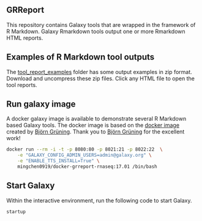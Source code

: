 ## GRReport

This repository contains Galaxy tools that are wrapped in the framework of R Markdown. Galaxy Rmarkdown tools output one
or more Rmarkdown HTML reports. 

## Examples of R Markdown tool outputs

The [tool_report_examples](tool_report_examples) folder has some output examples in zip format. Download and uncompress these zip files. Click any HTML file to open the tool reports.


## Run galaxy image

A docker galaxy image is available to demonstrate several R Markdown based Galaxy tools. The docker image is based on the
[docker image](https://github.com/bgruening/docker-galaxy-stable) created by [Björn Grüning](https://github.com/bgruening).
Thank you to [Björn Grüning](https://github.com/bgruening) for the excellent work! 

```bash
docker run --rm -i -t -p 8080:80 -p 8021:21 -p 8022:22  \
    -e "GALAXY_CONFIG_ADMIN_USERS=admin@galaxy.org" \
    -e "ENABLE_TTS_INSTALL=True" \
    mingchen0919/docker-grreport-rnaseq:17.01 /bin/bash  
```

## Start Galaxy

Within the interactive environment, run the following code to start Galaxy.
```
startup
```
